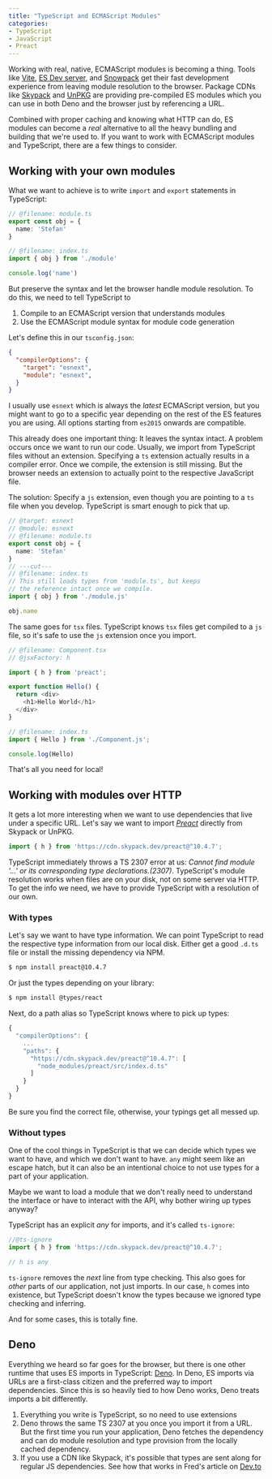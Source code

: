 ```yaml
---
title: "TypeScript and ECMAScript Modules"
categories:
- TypeScript
- JavaScript
- Preact
---
```


Working with real, native, ECMAScript modules is becoming a thing. Tools like [Vite](https://github.com/vitejs/vite), [ES Dev server](https://open-wc.org/developing/es-dev-server.html), and [Snowpack](https://snowpack.dev) get their fast development experience from leaving module resolution to the browser. Package CDNs like [Skypack](https://skypack.dev) and [UnPKG](https://unpkg.com/) are providing pre-compiled ES modules which you can use in both Deno and the browser just by referencing a URL.

Combined with proper caching and knowing what HTTP can do, ES modules can become a *real* alternative to all the heavy bundling and building that we're used to. If you want to work with ECMAScript modules and TypeScript, there are a few things to consider.

## Working with your own modules

What we want to achieve is to write `import` and `export` statements in TypeScript:

```typescript twoslash
// @filename: module.ts
export const obj = {
  name: 'Stefan'
}

// @filename: index.ts
import { obj } from './module'

console.log('name')
```

But preserve the syntax and let the browser handle module resolution. To do this, we need to tell TypeScript to

1. Compile to an ECMAScript version that understands modules
2. Use the ECMAScript module syntax for module code generation

Let's define this in our `tsconfig.json`:

```json tsconfig
{
  "compilerOptions": {
    "target": "esnext",
    "module": "esnext", 
  }
}
```

I usually use `esnext` which is always the *latest* ECMAScript version, but you might want to go to a specific year depending on the rest of the ES features you are using. All options starting from `es2015` onwards are compatible. 

This already does one important thing: It leaves the syntax intact. A problem occurs once we want to run our code. Usually, we import from TypeScript files without an extension. Specifying a `ts` extension actually results in a compiler error. Once we compile, the extension is still missing. But the browser needs an extension to actually point to the respective JavaScript file.

The solution: Specify a `js` extension, even though you are pointing to a `ts` file when you develop. TypeScript is smart enough to pick that up.

```typescript twoslash
// @target: esnext
// @module: esnext
// @filename: module.ts
export const obj = {
  name: 'Stefan'
}
// ---cut---
// @filename: index.ts
// This still loads types from 'module.ts', but keeps
// the reference intact once we compile.
import { obj } from './module.js'

obj.name
```

The same goes for `tsx` files. TypeScript knows `tsx` files get compiled to a `js` file, so it's safe to use the `js` extension once you import.

```typescript twoslash
// @filename: Component.tsx
// @jsxFactory: h

import { h } from 'preact';

export function Hello() {
  return <div>
    <h1>Hello World</h1>
  </div>
}

// @filename: index.ts
import { Hello } from './Component.js';

console.log(Hello)
```

That's all you need for local!

## Working with modules over HTTP

It gets a lot more interesting when we want to use dependencies that live under a specific URL. Let's say we want to import *[Preact](https://preactjs.com)* directly from Skypack or UnPKG.

```typescript
import { h } from 'https://cdn.skypack.dev/preact@^10.4.7';
```

TypeScript immediately throws a TS 2307 error at us: *Cannot find module '...' or its corresponding type declarations.(2307)*. TypeScript's module resolution works when files are on your disk, not on some server via HTTP. To get the info we need, we have to provide TypeScript with a resolution of our own.

### With types

Let's say we want to have type information. We can point TypeScript to read the respective type information from our local disk. Either get a good `.d.ts` file or install the missing dependency via NPM.

```bash
$ npm install preact@10.4.7
```

Or just the types depending on your library:

```bash
$ npm install @types/react
```

Next, do a path alias so TypeScript knows where to pick up types:

```typescript tsconfig
{
  "compilerOptions": {
    ...
    "paths": {
      "https://cdn.skypack.dev/preact@^10.4.7": [
        "node_modules/preact/src/index.d.ts"
      ]
    }
  }
}
```

Be sure you find the correct file, otherwise, your typings get all messed up.

### Without types

One of the cool things in TypeScript is that we can decide which types we want to have, and which we don't want to have. `any` might seem like an escape hatch, but it can also be an intentional choice to not use types for a part of your application.

Maybe we want to load a module that we don't really need to understand the interface or have to interact with the API, why bother wiring up types anyway?

TypeScript has an explicit *any* for imports, and it's called `ts-ignore`:

```typescript
//@ts-ignore
import { h } from 'https://cdn.skypack.dev/preact@^10.4.7';

// h is any
```

`ts-ignore` removes the *next* line from type checking. This also goes for *other* parts of our application, not just imports. In our case, `h` comes into existence, but TypeScript doesn't know the types because we ignored type checking and inferring. 

And for some cases, this is totally fine.

## Deno

Everything we heard so far goes for the browser, but there is one other runtime that uses ES imports in TypeScript: [Deno](https://deno.land). In Deno, ES imports via URLs are a first-class citizen and the preferred way to import dependencies. Since this is so heavily tied to how Deno works, Deno treats imports a bit differently.

1. Everything you write is TypeScript, so no need to use extensions
2. Deno throws the same TS 2307 at you once you import it from a URL. But the first time you run your application, Deno fetches the dependency and can do module resolution and type provision from the locally cached dependency.
3. If you use a CDN like Skypack, it's possible that types are sent along for regular JS dependencies. See how that works in Fred's article on [Dev.to](https://dev.to/pika/introducing-pika-cdn-deno-p8b)

